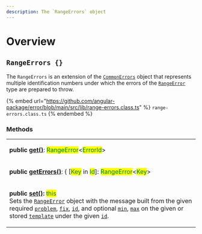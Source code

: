 ```yaml
---
description: The `RangeErrors` object
---
```


# Overview

## `RangeErrors {}`

The `RangeErrors` is an extension of the [`CommonErrors`](broken-reference) object that represents multiple identification numbers under which the errors of the [`RangeError`](broken-reference) type are prepared to throw.

{% embed url="https://github.com/angular-package/error/blob/main/src/lib/range-errors.class.ts" %}
`range-errors.class.ts`
{% endembed %}

### Methods

|                                                                                                                                                                                                                                                                                                                                                                                                                                                                                                                                                                                                                                                                                                                                                                            |
| -------------------------------------------------------------------------------------------------------------------------------------------------------------------------------------------------------------------------------------------------------------------------------------------------------------------------------------------------------------------------------------------------------------------------------------------------------------------------------------------------------------------------------------------------------------------------------------------------------------------------------------------------------------------------------------------------------------------------------------------------------------------------- |
| <p><strong>public</strong> <a href="methods/get.md"><strong>get()</strong></a>: <mark style="color:green;">RangeError</mark>&#x3C;<mark style="color:green;">ErrorId</mark>> | <mark style="color:green;">undefined</mark><br>Returns the <a href="broken-reference"><code>RangeError</code></a> instance of the given unique identification <a href="methods/get.md#id-errorid"><code>id</code></a> if set, otherwise <a href="https://developer.mozilla.org/en-US/docs/Web/JavaScript/Reference/Global_Objects/undefined"><code>undefined</code></a>.</p>                                                                                                                                                                                                                |
| <p><strong>public</strong> <a href="methods/geterrors.md"><strong>getErrors()</strong></a>: { [<mark style="color:green;">Key</mark> in <mark style="color:green;">Id</mark>]: <mark style="color:green;">RangeError</mark>&#x3C;<mark style="color:green;">Key</mark>> | <mark style="color:green;">undefined</mark> }<br>Returns an <a href="https://developer.mozilla.org/en-US/docs/Web/JavaScript/Reference/Global_Objects/Object"><code>object</code></a> of set range errors, where the key is a <a href="../getting-started/basic-concepts.md#unique-identification">unique identification</a>.</p>                                                                                                                                                                |
| <p><strong>public</strong> <a href="methods/set.md"><strong>set()</strong></a><strong>:</strong> <mark style="color:green;">this</mark><br>Sets the <a href="broken-reference"><code>RangeError</code></a> object with the message built from the given required <a href="methods/set.md#problem-string"><code>problem</code></a>, <a href="methods/set.md#fix-string"><code>fix</code></a>, <a href="methods/set.md#id-errorid"><code>id</code></a>, and optional <a href="methods/set.md#min-number"><code>min</code></a>, <a href="methods/set.md#max-number"><code>max</code></a> on the given or stored <a href="methods/set.md#template-rangeerrors.template"><code>template</code></a> under the given <a href="methods/set.md#id-errorid"><code>id</code></a>.</p> |
